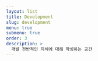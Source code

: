 ```yaml
---
layout: list
title: Development
slug: development
menu: true
submenu: true
order: 3
description: >
  개발 전반적인 지식에 대해 작성하는 공간
---
```

